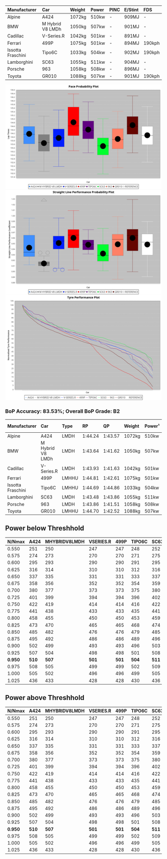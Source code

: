 |Manufacturer|Car|Weight|Power|PINC|E/Stint|FDS|
|:-|:-|:-|:-|:-|:-|:-|
|Alpine|A424|1072kg|510kw|-|909MJ|-|
|BMW|M Hybrid V8 LMDh|1050kg|507kw|-|901MJ|-|
|Cadillac|V-Series.R|1042kg|501kw|-|891MJ|-|
|Ferrari|499P|1075kg|501kw|-|894MJ|190kph|
|Issotta Fraschini|Tipo6C|1033kg|504kw|-|902MJ|190kph|
|Lamborghini|SC63|1055kg|511kw|-|904MJ|-|
|Porsche|963|1058kg|508kw|-|896MJ|-|
|Toyota|GR010|1088kg|507kw|-|901MJ|190kph|

![PACECHART](./IMG/ACOMETHOD.png)
![STRAIGHTLINEPERFORMANCECHART](./IMG/ACOMETHOD_sp.png)
![TYREPERFORMANCECHART](./IMG/ACOMETHOD_tw.png)

### BoP Accuracy: 83.53%; Overall BoP Grade: B2
|Manufacturer|Car|Type|RP|QP|Weight|Power¹|Threshhold|PINC|Power²|E/Stint|AVG Vmax|FDS|RDLC|L/Stint|BOP-Grade|ModelAccuracy|ModelPoints|Match%|
|:-|:-|:-|:-|:-|:-|:-|:-|:-|:-|:-|:-|:-|:-|:-|:-|:-|:-|:-|
|Alpine|A424|LMDH|1:44.24|1:43.57|1072kg|510kw|210.0kph|-|510kw|909MJ|292.88kph|-|1.00|33|~A1|81.15%|521|98.78%|
|BMW|M Hybrid V8 LMDh|LMDH|1:43.64|1:41.62|1050kg|507kw|210.0kph|-|507kw|901MJ|290.07kph|-|1.02|33|-C2|98.60%|1690|73.68%|
|Cadillac|V-Series.R|LMDH|1:43.93|1:41.63|1042kg|501kw|210.0kph|-|501kw|891MJ|294.11kph|-|1.02|33|-A2|91.10%|1770|93.18%|
|Ferrari|499P|LMHHU|1:44.81|1:42.61|1075kg|501kw|210.0kph|-|501kw|894MJ|294.82kph|190kph|1.02|33|+B2|84.26%|2292|84.04%|
|Issotta Fraschini|Tipo6C|LMHHU|1:44.69|1:44.86|1033kg|504kw|210.0kph|-|504kw|902MJ|294.63kph|190kph|1.08|33|+D1|66.67%|96|66.46%|
|Lamborghini|SC63|LMDH|1:43.48|1:43.86|1055kg|511kw|210.0kph|-|511kw|904MJ|291.89kph|-|1.04|33|-D1|96.77%|419|66.35%|
|Porsche|963|LMDH|1:43.86|1:41.51|1058kg|508kw|210.0kph|-|508kw|896MJ|294.16kph|-|1.01|33|-B1|93.14%|5746|88.31%|
|Toyota|GR010|LMHHU|1:44.70|1:42.52|1088kg|507kw|210.0kph|-|507kw|901MJ|294.81kph|190kph|1.01|33|~A1|87.37%|3154|97.41%|

## Power below Threshhold
|N/Nmax|A424|MHYBRIDV8LMDH|VSERIES.R|499P|TIPO6C|SC63|963|GR010|
|:-|:-|:-|:-|:-|:-|:-|:-|:-|
|0.550|251|250|247|247|248|252|250|250|
|0.575|274|273|270|270|271|275|273|273|
|0.600|295|293|290|290|291|295|293|293|
|0.625|316|314|310|310|312|316|314|314|
|0.650|337|335|331|331|333|337|335|335|
|0.675|358|356|352|352|354|359|357|356|
|0.700|380|377|373|373|375|380|378|377|
|0.725|401|399|394|394|396|402|399|399|
|0.750|422|419|414|414|416|422|420|419|
|0.775|441|438|433|433|435|441|439|438|
|0.800|458|455|450|450|453|459|456|455|
|0.825|473|470|465|465|468|474|471|470|
|0.850|485|482|476|476|479|485|483|482|
|0.875|495|492|486|486|489|496|493|492|
|0.900|502|499|493|493|496|503|500|499|
|0.925|507|504|498|498|501|508|505|504|
|**0.950**|**510**|**507**|**501**|**501**|**504**|**511**|**508**|**507**|
|0.975|508|505|499|499|502|509|506|505|
|1.000|505|502|496|496|499|505|503|502|
|1.025|436|433|428|428|430|436|434|433|

## Power above Threshhold
|N/Nmax|A424|MHYBRIDV8LMDH|VSERIES.R|499P|TIPO6C|SC63|963|GR010|
|:-|:-|:-|:-|:-|:-|:-|:-|:-|
|0.550|251|250|247|247|248|252|250|250|
|0.575|274|273|270|270|271|275|273|273|
|0.600|295|293|290|290|291|295|293|293|
|0.625|316|314|310|310|312|316|314|314|
|0.650|337|335|331|331|333|337|335|335|
|0.675|358|356|352|352|354|359|357|356|
|0.700|380|377|373|373|375|380|378|377|
|0.725|401|399|394|394|396|402|399|399|
|0.750|422|419|414|414|416|422|420|419|
|0.775|441|438|433|433|435|441|439|438|
|0.800|458|455|450|450|453|459|456|455|
|0.825|473|470|465|465|468|474|471|470|
|0.850|485|482|476|476|479|485|483|482|
|0.875|495|492|486|486|489|496|493|492|
|0.900|502|499|493|493|496|503|500|499|
|0.925|507|504|498|498|501|508|505|504|
|**0.950**|**510**|**507**|**501**|**501**|**504**|**511**|**508**|**507**|
|0.975|508|505|499|499|502|509|506|505|
|1.000|505|502|496|496|499|505|503|502|
|1.025|436|433|428|428|430|436|434|433|
